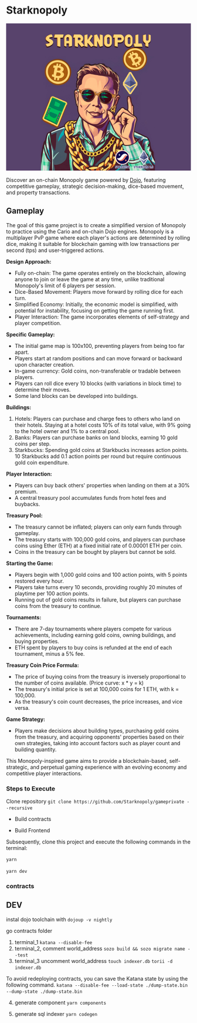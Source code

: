 # Starknopoly

![banner](./public/banner.jpeg)

Discover an on-chain Monopoly game powered by [Dojo](https://www.dojoengine.org/en/), featuring competitive gameplay, strategic decision-making, dice-based movement, and property transactions.

## Gameplay

The goal of this game project is to create a simplified version of Monopoly to practice using the Cario and on-chain Dojo engines. Monopoly is a multiplayer PvP game where each player's actions are determined by rolling dice, making it suitable for blockchain gaming with low transactions per second (tps) and user-triggered actions.

**Design Approach:**

- Fully on-chain: The game operates entirely on the blockchain, allowing anyone to join or leave the game at any time, unlike traditional Monopoly's limit of 6 players per session.
- Dice-Based Movement: Players move forward by rolling dice for each turn.
- Simplified Economy: Initially, the economic model is simplified, with potential for instability, focusing on getting the game running first.
- Player Interaction: The game incorporates elements of self-strategy and player competition.

**Specific Gameplay:**

- The initial game map is 100x100, preventing players from being too far apart.
- Players start at random positions and can move forward or backward upon character creation.
- In-game currency: Gold coins, non-transferable or tradable between players.
- Players can roll dice every 10 blocks (with variations in block time) to determine their moves.
- Some land blocks can be developed into buildings.

**Buildings:**

1. Hotels: Players can purchase and charge fees to others who land on their hotels. Staying at a hotel costs 10% of its total value, with 9% going to the hotel owner and 1% to a central pool.
2. Banks: Players can purchase banks on land blocks, earning 10 gold coins per step.
3. Starkbucks: Spending gold coins at Starkbucks increases action points. 10 Starkbucks add 0.1 action points per round but require continuous gold coin expenditure.

**Player Interaction:**

- Players can buy back others' properties when landing on them at a 30% premium.
- A central treasury pool accumulates funds from hotel fees and buybacks.

**Treasury Pool:**

- The treasury cannot be inflated; players can only earn funds through gameplay.
- The treasury starts with 100,000 gold coins, and players can purchase coins using Ether (ETH) at a fixed initial rate of 0.00001 ETH per coin.
- Coins in the treasury can be bought by players but cannot be sold.

**Starting the Game:**

- Players begin with 1,000 gold coins and 100 action points, with 5 points restored every hour.
- Players take turns every 10 seconds, providing roughly 20 minutes of playtime per 100 action points.
- Running out of gold coins results in failure, but players can purchase coins from the treasury to continue.

**Tournaments:**

- There are 7-day tournaments where players compete for various achievements, including earning gold coins, owning buildings, and buying properties.
- ETH spent by players to buy coins is refunded at the end of each tournament, minus a 5% fee.

**Treasury Coin Price Formula:**

- The price of buying coins from the treasury is inversely proportional to the number of coins available. (Price curve: x \* y = k)
- The treasury's initial price is set at 100,000 coins for 1 ETH, with k = 100,000.
- As the treasury's coin count decreases, the price increases, and vice versa.

**Game Strategy:**

- Players make decisions about building types, purchasing gold coins from the treasury, and acquiring opponents' properties based on their own strategies, taking into account factors such as player count and building quantity.

This Monopoly-inspired game aims to provide a blockchain-based, self-strategic, and perpetual gaming experience with an evolving economy and competitive player interactions.

### Steps to Execute

Clone repository
`git clone https://github.com/Starknopoly/gameprivate --recursive`

- Build contracts

- Build Frontend

Subsequently, clone this project and execute the following commands in the terminal:

```console
yarn

yarn dev
```

### contracts

## DEV

instal dojo toolchain with `dojoup -v nightly`

go contracts folder

1. terminal_1
`katana --disable-fee`
2. terminal_2, comment world_address
`sozo build && sozo migrate name --test`
3. terminal_3 uncomment world_address
`touch indexer.db`
`torii -d indexer.db`

To avoid redeploying contracts, you can save the Katana state by using the following command.
`katana --disable-fee --load-state ./dump-state.bin --dump-state ./dump-state.bin`

4. generate component
`yarn components`

5. generate sql indexer
`yarn codegen`